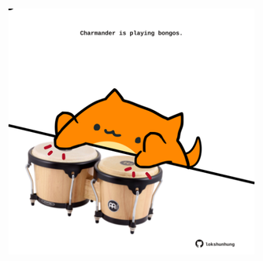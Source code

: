 <!-- built at 18/06/2024, 20:00:42 UTC -->
<p align="center">
  <img width="500" height="500" src="./ReadmeImage.svg">
</p>
